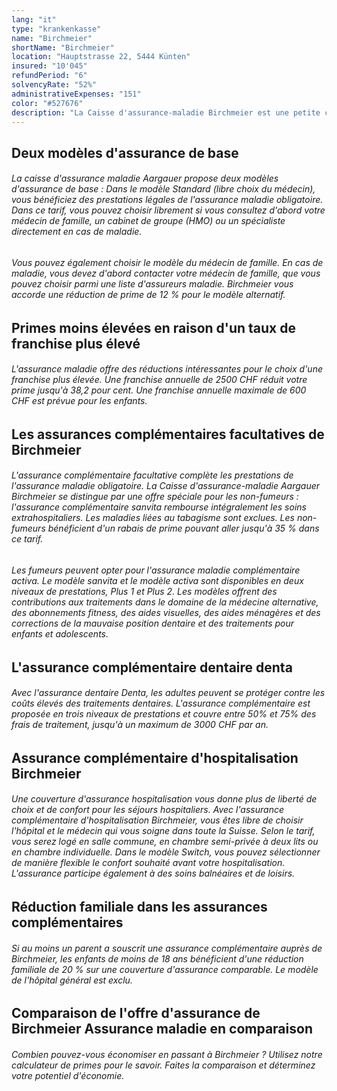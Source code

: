 ```yaml
---
lang: "it"
type: "krankenkasse"
name: "Birchmeier"
shortName: "Birchmeier"
location: "Hauptstrasse 22, 5444 Künten"
insured: "10'045"
refundPeriod: "6"
solvencyRate: "52%"
administrativeExpenses: "151"
color: "#527676"
description: "La Caisse d'assurance-maladie Birchmeier est une petite caisse d'assurance maladie qui opère exclusivement dans le canton d'Argovie. L'assureur fait de la publicité avec un service à la clientèle directement en face de Lieu. Comme pour les grandes caisses d'assurance maladie, les clients ont le choix entre différents modèles d'assurance de base obligatoire et d'assurance complémentaire. Vous trouverez ici un aperçu des avantages."
---
```


## Deux modèles d'assurance de base

###### La caisse d'assurance maladie Aargauer propose deux modèles d'assurance de base : Dans le modèle Standard (libre choix du médecin), vous bénéficiez des prestations légales de l'assurance maladie obligatoire. Dans ce tarif, vous pouvez choisir librement si vous consultez d'abord votre médecin de famille, un cabinet de groupe (HMO) ou un spécialiste directement en cas de maladie.

###### Vous pouvez également choisir le modèle du médecin de famille. En cas de maladie, vous devez d'abord contacter votre médecin de famille, que vous pouvez choisir parmi une liste d'assureurs maladie. Birchmeier vous accorde une réduction de prime de 12 % pour le modèle alternatif.

## Primes moins élevées en raison d'un taux de franchise plus élevé

###### L'assurance maladie offre des réductions intéressantes pour le choix d'une franchise plus élevée. Une franchise annuelle de 2500 CHF réduit votre prime jusqu'à 38,2 pour cent. Une franchise annuelle maximale de 600 CHF est prévue pour les enfants.

## Les assurances complémentaires facultatives de Birchmeier

###### L'assurance complémentaire facultative complète les prestations de l'assurance maladie obligatoire. La Caisse d'assurance-maladie Aargauer Birchmeier se distingue par une offre spéciale pour les non-fumeurs : l'assurance complémentaire sanvita rembourse intégralement les soins extrahospitaliers. Les maladies liées au tabagisme sont exclues. Les non-fumeurs bénéficient d'un rabais de prime pouvant aller jusqu'à 35 % dans ce tarif.

###### Les fumeurs peuvent opter pour l'assurance maladie complémentaire activa. Le modèle sanvita et le modèle activa sont disponibles en deux niveaux de prestations, Plus 1 et Plus 2. Les modèles offrent des contributions aux traitements dans le domaine de la médecine alternative, des abonnements fitness, des aides visuelles, des aides ménagères et des corrections de la mauvaise position dentaire et des traitements pour enfants et adolescents.

## L'assurance complémentaire dentaire denta

###### Avec l'assurance dentaire Denta, les adultes peuvent se protéger contre les coûts élevés des traitements dentaires. L'assurance complémentaire est proposée en trois niveaux de prestations et couvre entre 50% et 75% des frais de traitement, jusqu'à un maximum de 3000 CHF par an.

## Assurance complémentaire d'hospitalisation Birchmeier

###### Une couverture d'assurance hospitalisation vous donne plus de liberté de choix et de confort pour les séjours hospitaliers. Avec l'assurance complémentaire d'hospitalisation Birchmeier, vous êtes libre de choisir l'hôpital et le médecin qui vous soigne dans toute la Suisse. Selon le tarif, vous serez logé en salle commune, en chambre semi-privée à deux lits ou en chambre individuelle. Dans le modèle Switch, vous pouvez sélectionner de manière flexible le confort souhaité avant votre hospitalisation. L'assurance participe également à des soins balnéaires et de loisirs.

## Réduction familiale dans les assurances complémentaires

###### Si au moins un parent a souscrit une assurance complémentaire auprès de Birchmeier, les enfants de moins de 18 ans bénéficient d'une réduction familiale de 20 % sur une couverture d'assurance comparable. Le modèle de l'hôpital général est exclu.

## Comparaison de l'offre d'assurance de Birchmeier Assurance maladie en comparaison

###### Combien pouvez-vous économiser en passant à Birchmeier ? Utilisez notre calculateur de primes pour le savoir. Faites la comparaison et déterminez votre potentiel d'économie.
